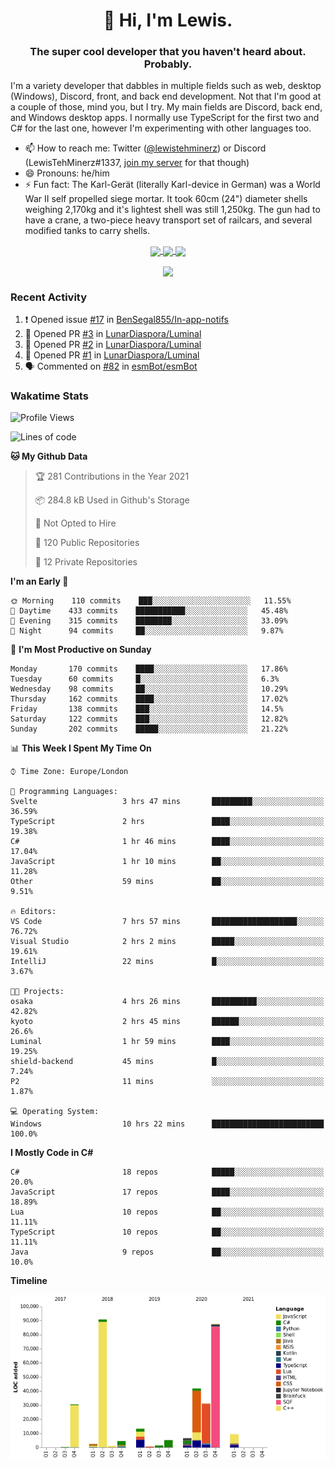 <h1 align="center">👋 Hi, I'm Lewis.</h1>
<h3 align="center">The super cool developer that you haven't heard about. Probably.</h3>

I'm a variety developer that dabbles in multiple fields such as web, desktop (Windows), Discord, front, and back end development. Not that I'm good at a couple of those, mind you, but I try. My main fields are Discord, back end, and Windows desktop apps. I normally use TypeScript for the first two and C# for the last one, however I'm experimenting with other languages too.

- 📫 How to reach me: Twitter ([@lewistehminerz](https://twitter.com/lewistehminerz)) or Discord (LewisTehMinerz#1337, [join my server](https://discord.gg/XnUh7JB) for that though)
- 😄 Pronouns: he/him
- ⚡ Fun fact: The Karl-Gerät (literally Karl-device in German) was a World War II self propelled siege mortar. It took 60cm (24") diameter shells weighing 2,170kg and it's lightest shell was still 1,250kg. The gun had to have a crane, a two-piece heavy transport set of railcars, and several modified tanks to carry shells.

<p align="center">
  <a href="https://github.com/anuraghazra/github-readme-stats">
    <img align="center" src="https://github-readme-stats.vercel.app/api?username=LewisTehMinerz&count_private=true&show_icons=true&theme=gruvbox">
  </a>
  <a href="https://github.com/anuraghazra/github-readme-stats">
    <img align="center" src="https://github-readme-stats.vercel.app/api/top-langs?username=LewisTehMinerz&layout=compact&theme=gruvbox">
  </a>
  <a href="https://github.com/anuraghazra/github-readme-stats">
    <img align="center" src="https://github-readme-stats.vercel.app/api/wakatime?username=LewisTehMinerz&layout=compact&theme=gruvbox">
  </a>
</p>

<p align="center">
  <a href="https://github.com/ryo-ma/github-profile-trophy">
    <img align="center" src="https://github-profile-trophy.vercel.app/?username=ryo-ma&theme=gruvbox">
  </a>
</p>

### Recent Activity
<!--START_SECTION:activity-->
1. ❗️ Opened issue [#17](https://github.com/BenSegal855/In-app-notifs/issues/17) in [BenSegal855/In-app-notifs](https://github.com/BenSegal855/In-app-notifs)
2. 💪 Opened PR [#3](https://github.com/LunarDiaspora/Luminal/pull/3) in [LunarDiaspora/Luminal](https://github.com/LunarDiaspora/Luminal)
3. 💪 Opened PR [#2](https://github.com/LunarDiaspora/Luminal/pull/2) in [LunarDiaspora/Luminal](https://github.com/LunarDiaspora/Luminal)
4. 💪 Opened PR [#1](https://github.com/LunarDiaspora/Luminal/pull/1) in [LunarDiaspora/Luminal](https://github.com/LunarDiaspora/Luminal)
5. 🗣 Commented on [#82](https://github.com/esmBot/esmBot/issues/82) in [esmBot/esmBot](https://github.com/esmBot/esmBot)
<!--END_SECTION:activity-->

### Wakatime Stats
<!--START_SECTION:waka-->
![Profile Views](http://img.shields.io/badge/Profile%20Views-20-blue)

![Lines of code](https://img.shields.io/badge/From%20Hello%20World%20I%27ve%20Written-327037%20lines%20of%20code-blue)

**🐱 My Github Data** 

> 🏆 281 Contributions in the Year 2021
 > 
> 📦 284.8 kB Used in Github's Storage 
 > 
> 🚫 Not Opted to Hire
 > 
> 📜 120 Public Repositories 
 > 
> 🔑 12 Private Repositories  
 > 
**I'm an Early 🐤** 

```text
🌞 Morning    110 commits    ███░░░░░░░░░░░░░░░░░░░░░░   11.55% 
🌆 Daytime    433 commits    ███████████░░░░░░░░░░░░░░   45.48% 
🌃 Evening    315 commits    ████████░░░░░░░░░░░░░░░░░   33.09% 
🌙 Night      94 commits     ██░░░░░░░░░░░░░░░░░░░░░░░   9.87%

```
📅 **I'm Most Productive on Sunday** 

```text
Monday       170 commits    ████░░░░░░░░░░░░░░░░░░░░░   17.86% 
Tuesday      60 commits     █░░░░░░░░░░░░░░░░░░░░░░░░   6.3% 
Wednesday    98 commits     ██░░░░░░░░░░░░░░░░░░░░░░░   10.29% 
Thursday     162 commits    ████░░░░░░░░░░░░░░░░░░░░░   17.02% 
Friday       138 commits    ███░░░░░░░░░░░░░░░░░░░░░░   14.5% 
Saturday     122 commits    ███░░░░░░░░░░░░░░░░░░░░░░   12.82% 
Sunday       202 commits    █████░░░░░░░░░░░░░░░░░░░░   21.22%

```


📊 **This Week I Spent My Time On** 

```text
⌚︎ Time Zone: Europe/London

💬 Programming Languages: 
Svelte                   3 hrs 47 mins       █████████░░░░░░░░░░░░░░░░   36.59% 
TypeScript               2 hrs               ████░░░░░░░░░░░░░░░░░░░░░   19.38% 
C#                       1 hr 46 mins        ████░░░░░░░░░░░░░░░░░░░░░   17.04% 
JavaScript               1 hr 10 mins        ██░░░░░░░░░░░░░░░░░░░░░░░   11.28% 
Other                    59 mins             ██░░░░░░░░░░░░░░░░░░░░░░░   9.51%

🔥 Editors: 
VS Code                  7 hrs 57 mins       ███████████████████░░░░░░   76.72% 
Visual Studio            2 hrs 2 mins        █████░░░░░░░░░░░░░░░░░░░░   19.61% 
IntelliJ                 22 mins             █░░░░░░░░░░░░░░░░░░░░░░░░   3.67%

🐱‍💻 Projects: 
osaka                    4 hrs 26 mins       ██████████░░░░░░░░░░░░░░░   42.82% 
kyoto                    2 hrs 45 mins       ██████░░░░░░░░░░░░░░░░░░░   26.6% 
Luminal                  1 hr 59 mins        ████░░░░░░░░░░░░░░░░░░░░░   19.25% 
shield-backend           45 mins             █░░░░░░░░░░░░░░░░░░░░░░░░   7.24% 
P2                       11 mins             ░░░░░░░░░░░░░░░░░░░░░░░░░   1.87%

💻 Operating System: 
Windows                  10 hrs 22 mins      █████████████████████████   100.0%

```

**I Mostly Code in C#** 

```text
C#                       18 repos            █████░░░░░░░░░░░░░░░░░░░░   20.0% 
JavaScript               17 repos            ████░░░░░░░░░░░░░░░░░░░░░   18.89% 
Lua                      10 repos            ██░░░░░░░░░░░░░░░░░░░░░░░   11.11% 
TypeScript               10 repos            ██░░░░░░░░░░░░░░░░░░░░░░░   11.11% 
Java                     9 repos             ██░░░░░░░░░░░░░░░░░░░░░░░   10.0%

```


**Timeline**

![Chart not found](https://raw.githubusercontent.com/LewisTehMinerz/LewisTehMinerz/master/charts/bar_graph.png) 


<!--END_SECTION:waka-->
